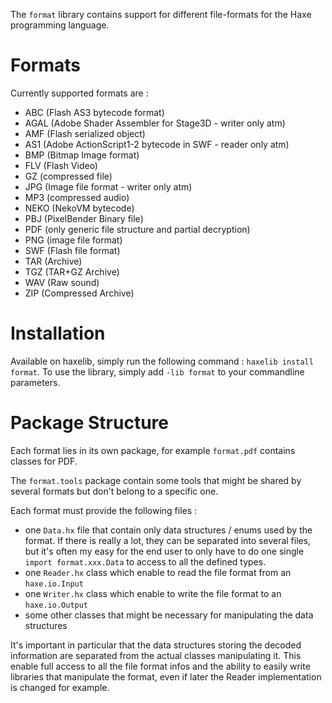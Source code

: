The `format` library contains support for different file-formats for the Haxe programming language.

Formats
=======

Currently supported formats are :

  * ABC (Flash AS3 bytecode format)
  * AGAL (Adobe Shader Assembler for Stage3D - writer only atm)
  * AMF (Flash serialized object)
  * AS1 (Adobe ActionScript1-2 bytecode in SWF - reader only atm)
  * BMP (Bitmap Image format)
  * FLV (Flash Video)
  * GZ (compressed file)
  * JPG (Image file format - writer only atm)
  * MP3 (compressed audio)
  * NEKO (NekoVM bytecode)
  * PBJ (PixelBender Binary file)
  * PDF (only generic file structure and partial decryption)
  * PNG (image file format)
  * SWF (Flash file format)
  * TAR (Archive)
  * TGZ (TAR+GZ Archive)
  * WAV (Raw sound)
  * ZIP (Compressed Archive)

Installation
============

Available on haxelib, simply run the following command : `haxelib install format`. To use the library, simply add `-lib format` to your commandline parameters.

Package Structure
=================

Each format lies in its own package, for example `format.pdf` contains classes for PDF.

The `format.tools` package contain some tools that might be shared by several formats but don't belong to a specific one.

Each format must provide the following files :
  * one `Data.hx` file that contain only data structures / enums used by the format. If there is really a lot, they can be separated into several files, but it's often my easy for the end user to only have to do one single `import format.xxx.Data` to access to all the defined types.
  * one `Reader.hx` class which enable to read the file format from an `haxe.io.Input`
  * one `Writer.hx` class which enable to write the file format to an `haxe.io.Output`
  * some other classes that might be necessary for manipulating the data structures

It's important in particular that the data structures storing the decoded information are separated from the actual classes manipulating it. This enable full access to all the file format infos and the ability to easily write libraries that manipulate the format, even if later the Reader implementation is changed for example.
